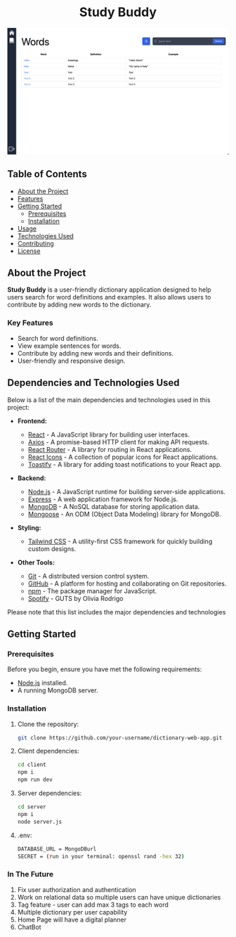 <h1 align="center">Study Buddy</h1>

<p align="center">
  <img src="client/src//public//assets/images/dictionaryMain.png" alt="Project Screenshot" width="800">
</p>

## Table of Contents

- [About the Project](#about-the-project)
- [Features](#features)
- [Getting Started](#getting-started)
  - [Prerequisites](#prerequisites)
  - [Installation](#installation)
- [Usage](#usage)
- [Technologies Used](#technologies-used)
- [Contributing](#contributing)
- [License](#license)

## About the Project

**Study Buddy** is a user-friendly dictionary application designed to help users search for word definitions and examples. It also allows users to contribute by adding new words to the dictionary.

### Key Features

- Search for word definitions.
- View example sentences for words.
- Contribute by adding new words and their definitions.
- User-friendly and responsive design.

## Dependencies and Technologies Used

Below is a list of the main dependencies and technologies used in this project:

- **Frontend:**
  - [React](https://reactjs.org/) - A JavaScript library for building user interfaces.
  - [Axios](https://axios-http.com/) - A promise-based HTTP client for making API requests.
  - [React Router](https://reactrouter.com/) - A library for routing in React applications.
  - [React Icons](https://react-icons.github.io/react-icons/) - A collection of popular icons for React applications.
  - [Toastify](https://fkhadra.github.io/react-toastify/introduction) - A library for adding toast notifications to your React app.

- **Backend:**
  - [Node.js](https://nodejs.org/) - A JavaScript runtime for building server-side applications.
  - [Express](https://expressjs.com/) - A web application framework for Node.js.
  - [MongoDB](https://www.mongodb.com/) - A NoSQL database for storing application data.
  - [Mongoose](https://mongoosejs.com/) - An ODM (Object Data Modeling) library for MongoDB.
  
- **Styling:**
  - [Tailwind CSS](https://tailwindcss.com/) - A utility-first CSS framework for quickly building custom designs.
  
- **Other Tools:**
  - [Git](https://git-scm.com/) - A distributed version control system.
  - [GitHub](https://github.com/) - A platform for hosting and collaborating on Git repositories.
  - [npm](https://www.npmjs.com/) - The package manager for JavaScript.
  - [Spotify](https://open.spotify.com/album/1xJHno7SmdVtZAtXbdbDZp?si=_q-qeTqZSWWdCuNWY21nAA) - GUTS by Olivia Rodrigo

Please note that this list includes the major dependencies and technologies


## Getting Started

### Prerequisites

Before you begin, ensure you have met the following requirements:

- [Node.js](https://nodejs.org/) installed.
- A running MongoDB server.

### Installation

1. Clone the repository:

   ```sh
   git clone https://github.com/your-username/dictionary-web-app.git
2. Client dependencies:

   ```sh
   cd client
   npm i
   npm run dev

3. Server dependencies:

   ```sh
   cd server
   npm i
   node server.js

4. .env:

   ```sh
   DATABASE_URL = MongoDBurl
   SECRET = (run in your terminal: openssl rand -hex 32)


### In The Future
1. Fix user authorization and authentication 
2. Work on relational data so multiple users can have unique dictionaries
3. Tag feature - user can add max 3 tags to each word
4. Multiple dictionary per user capability 
5. Home Page will have a digital planner
6. ChatBot